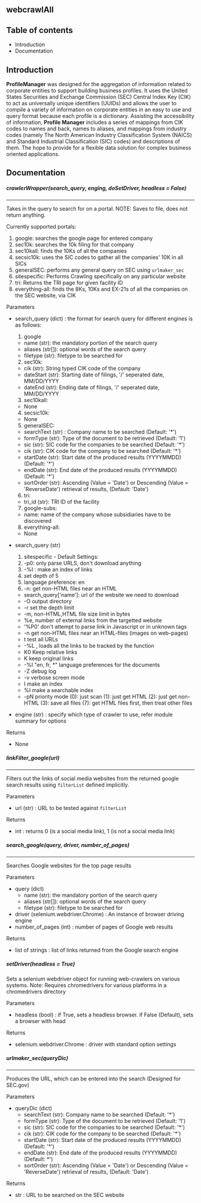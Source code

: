 **webcrawlAll**
----------------------

## Table of contents
* Introduction
* Documentation

## Introduction

**ProfileManager** was designed for the aggregation of information related to corporate entities to support building business profiles. It uses the United States Securities and Exchange Commission (SEC) Central Index Key (CIK) to act as universally unique identifiers (UUIDs) and allows the user to compile a variety of information on corporate entities in an easy to use and query format because each profile is a dictionary. Assisting the accessibility of information, **Profile Manager** includes a series of mappings from CIK codes to names and back, names to aliases, and mappings from industry codes (namely The North American Industry Classification System (NAICS) and Standard Industrial Classification (SIC) codes) and descriptions of them. The hope to provide for a flexible data solution for complex business oriented applications.

## Documentation

##### crawlerWrapper(search_query, enging, doSetDriver, headless = False)
------------

Takes in the query to search for on a portal. NOTE: Saves to file, does not return anything.

Currently supported portals:
  1. google: searches the google page for entered company
  2. sec10k: searches the 10k filing for that company
  3. sec10kall: finds the 10Ks of all the companies
  4. secsic10k: uses the SIC codes to gather all the companies' 10K in all SICs
  5. generalSEC: performs any general query on SEC using `urlmaker_sec`
  6. sitespecific: Performs Crawling specifically on any particular website
  7. tri: Returns the TRI page for given facility ID
  8. everything-all: finds the 8Ks, 10Ks and EX-21s of all the companies on the SEC website, via CIK


Parameters
* search_query (dict) : the format for search query for different engines is as follows:
  1. google
    * name (str): the mandatory portion of the search query
    * aliases (str[]): optional words of the search query
    * filetype (str): filetype to be searched for
  2. sec10k:
    * cik (str): String typed CIK code of the company
    * dateStart (str): Starting date of filings, '/' seperated date, MM/DD/YYYY
    * dateEnd (str): Ending date of filings, '/' seperated date, MM/DD/YYYY
  3. sec10kall:
    * None
  4. secsic10k:
    * None
  5. generalSEC:
    * searchText (str) : Company name to be searched (Default: '\*')
    * formType (str): Type of the document to be retrieved (Default: '1')
    * sic (str): SIC code for the companies to be searched (Default: '\*')
    * cik (str): CIK code for the company to be searched (Default: '\*')
    * startDate (str): Start date of the produced results (YYYYMMDD) (Default: '\*')
    * endDate (str): End date of the produced results (YYYYMMDD) (Default: '\*')
    * sortOrder (str): Ascending (Value = 'Date') or Descending (Value = 'ReverseDate') retrieval of results, (Default: 'Date')
  6. tri:
    * tri_id (str): TRI ID of the facility
  7. google-subs:
    * name: name of the company whose subsidiaries have to be discovered
  8. everything-all:
    * None
* search_query (str)
  1. sitespecific - Default Settings:
    1. -p0: only parse URLS, don't download anything
    2. -%I : make an index of links
    3. set depth of 5
    4. language preference: en
    5. -n: get non-HTML files near an HTML

  * search_query['name']: url of the website we need to download
  * -O output directory
  * -r<number> set the depth limit
  * -m<number>,<number> non-HTML,HTML file size limit in bytes
  * %e<number>, number of external links from the targetted website
  * '%P0' don't attempt to parse link in Javascript or in unknown tags
  * -n get non-HTML files near an HTML-files (images on web-pages)
  * t test all URLs
  * -%L <filename>, loads all the links to be tracked by the function
  * K0 Keep relative links
  * K keep original links
  * -%l "en, fr, \*" language preferences for the documents
  * -Z debug log
  * -v verbose screen mode
  * I make an index
  * %I make a searchable index
  * -pN priority mode (0): just scan (1): just get HTML (2): just get non-HTML (3): save all files (7): get HTML files first, then treat other files
* engine (str) : specify which type of crawler to use, refer module summary for options

Returns
* None

##### linkFilter_google(url)
----------

Filters out the links of social media websites from the returned google search results using `filterList` defined implicitly.

Parameters
* url (str) : URL to be tested against `filterList`

Returns
* int : returns 0 (is a social media link), 1 (is not a social media link)


##### search_google(query, driver, number_of_pages)
------------

Searches Google websites for the top page results

Parameters
* query (dict)
  * name (str): the mandatory portion of the search query
  * aliases (str[]): optional words of the search query
  * filetype (str): filetype to be searched for
* driver (selenium.webdriver.Chrome) : An instance of browser driving engine
* number_of_pages (int) : number of pages of Google web results

Returns
* list of strings : list of links returned from the Google search engine

##### setDriver(headless = True)

Sets a selenium webdriver object for running web-crawlers on various systems. Note: Requires chromedrivers for various platforms in a chromedrivers directory

Parameters
* headless (bool) : if True, sets a headless browser. if False (Default), sets a browser with head

Returns
* selenium.webdriver.Chrome : driver with standard option settings


##### urlmaker_sec(queryDic)
--------

Produces the URL, which can be entered into the search (Designed for SEC.gov)

Parameters
* queryDic (dict)
  * searchText (str): Company name to be searched (Default: '\*')
  * formType (str): Type of the document to be retrieved (Default: '1')
  * sic (str): SIC code for the companies to be searched (Default: '\*')
  * cik (str): CIK code for the company to be searched (Default: '\*')
  * startDate (str): Start date of the produced results (YYYYMMDD) (Default: '\*')
  * endDate (str): End date of the produced results (YYYYMMDD) (Default: \*')
  * sortOrder (str): Ascending (Value = 'Date') or Descending (Value = 'ReverseDate') retrieval of results, (Default: 'Date')

Returns
* str : URL to be searched on the SEC website
